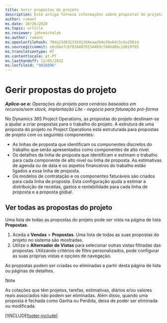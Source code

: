 ```yaml
---
title: Gerir propostas do projeto
description: Este artigo fornece informações sobre propostas do projeto.
author: rumant
ms.date: 10/26/2020
ms.topic: article
ms.reviewer: johnmichalak
ms.author: rumant
ms.openlocfilehash: 79da23d83133241204eaad44e39e64c5c6a1591d
ms.sourcegitcommit: e0cbbe7c6f03d4978134405cf04bd8bc1d019f65
ms.translationtype: HT
ms.contentlocale: pt-PT
ms.lasthandoff: 12/05/2022
ms.locfileid: "9826096"
---
```

# <a name="manage-project-quotes"></a>Gerir propostas do projeto

_**Aplica-se a:** Operações do projeto para cenários baseados em recursos/sem stock, implantação Lite - negócio para faturação pró-forma_

No Dynamics 365 Project Operations, as propostas do projeto destinam-se a ajudar a criar propostas para o trabalho do projeto. A estrutura de uma proposta do projeto no Project Operations está estruturada para propostas de projeto com os seguintes componentes:

  - As linhas de proposta que identificam os componentes discretos do trabalho que serão apresentados como componentes de alto nível.
  - Os detalhes da linha de proposta que identificam e estimam o trabalho para cada componente de alto nível ou linha de proposta. As estimativas de agenda ou de data e os aspetos financeiros do trabalho estão ligados a essa linha de proposta.
  - Os modelos de contratação e os componentes faturáveis são criados para cada linha de proposta. Esta configuração ajuda a estimar a distribuição de receitas, gastos e rentabilidade para cada linha de proposta e a proposta global.

## <a name="view-all-project-quotes"></a>Ver todas as propostas do projeto

Uma lista de todas as propostas do projeto pode ser vista na página de lista **Propostas**. 

1. Aceda a **Vendas** > **Propostas**. Uma lista de todas as suas propostas do projeto no sistema são mostradas. 
2. Utilize o **Alternador de Vistas** para selecionar outras vistas filtradas das propostas. Utilizando critérios de filtro personalizados, pode configurar as suas próprias vistas e opções de navegação.

As propostas podem ser criadas ou eliminadas a partir desta página de lista ou páginas de detalhes.

 > [!NOTE]
 > As cotações que têm projetos, tarefas, estimativas, diários e/ou valores reais associados não podem ser eliminadas. Além disso, quando uma proposta é fechada como Ganha ou Perdida, deixa de poder ser eliminada ou modificada. 


[!INCLUDE[footer-include](../../includes/footer-banner.md)]
